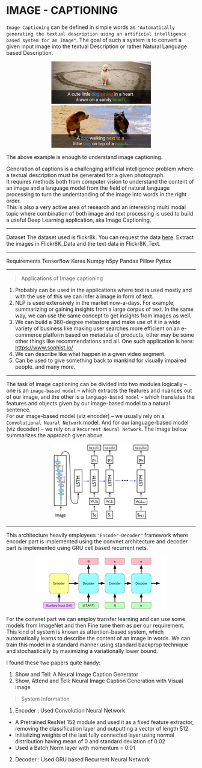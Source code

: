# IMAGE - CAPTIONING

`Image Captioning` can be defined in simple words as ``"Automatically generating the textual description using an artificial intelligence based system for an image"``. The goal of such a system is to convert a given input image into the textual Description or rather Natural Language based Description.  

<p align = 'center'>
  <img src = './Support/intro.png' align = 'center'>
</p>

The above example is enough to understand image captioning.  

Generation of captions is a challenging artificial intelligence problem where a textual description must be generated for a given photograph.  
It requires methods both from computer vision to understand the content of an image and a language model from the field of natural language processing to turn the understanding of the image into words in the right order.  
This is also a very active area of research and an interesting multi modal topic where combination of both image and text processing is used to build a useful Deep Learning application, aka Image Captioning.    

---
Dataset
The dataset used is flickr8k. You can request the data [here](https://www.kaggle.com/shadabhussain/flickr8k). Extract the images in Flickr8K_Data and the text data in Flickr8K_Text.

---
Requirements
Tensorflow
Keras
Numpy
h5py
Pandas
Pillow
Pyttsx

---
> Applications of Image captioning
1.	Probably can be used in the applications where text is used mostly and with the use of this we can infer a image in form of text.
2.	NLP is used extensively in the market now-a-days. For example, summarizing or gaining insights from a large corpus of text. In the same way, we can use the same concept to get insights from images as well.
3.	We can build a 360-degree metastore and make use of it in a wide variety of business like making user searches more efficient on an e-commerce platform based on metadata of products, other may be some other things like recommendations and all. One such application is here: https://www.sophist.io/
4.	We can describe like what happen in a given video segment.
5.	Can be used to give something back to mankind for visually impaired people.
 and many more.

---
The task of image captioning can be divided into two modules logically – one is an `image-based model` – which extracts the features and nuances out of our image, and the other is a `language-based model` – which translates the features and objects given by our image-based model to a natural sentence.    
For our image-based model (viz encoder) – we usually rely on a `Convolutional Neural Network` model. And for our language-based model (viz decoder) – we rely on a `Recurrent Neural Network`. The image below summarizes the approach given above.

<p align = 'center'>
  <img src = './Support/arch.png' width = '50%' height = '50%'>
</p>

---
This architecture heavily employees ``"Encoder-Decoder"`` framework where encoder part is implemented using the convnet architecture and decoder part is implemented using GRU cell based recurrent nets.

<p align = 'center'>
  <img src = './Support/encod-decod.png' align = 'center'>
</p>

For the convnet part we can employ transfer learning and can use some models from ImageNet and then Fine tune them as per our requirement.  
This kind of system is known as attention-based system, which automatically learns to describe the content of an image in words. We can train this model in a standard manner using standard backprop technique and stochastically by maximizing a variationally lower bound.  

I found these two papers quite handy:
1.	Show and Tell: A Neural Image Caption Generator
2.	Show, Attend and Tell: Neural Image Caption Generation with Visual image

> System Information

1. Encoder : Used Convolution Neural Network
  - A Pretrained ResNet 152 module and used it as a fixed feature extractor, removing the classification layer and outputting a vector of length 512.
  - Initializing weights of the last fully connected layer using normal distribution having mean of 0 and standard deviation of 0.02
  - Used a Batch Norm layer with momentum = 0.01
2. Decoder : Used GRU based Recurrent Neural Network
